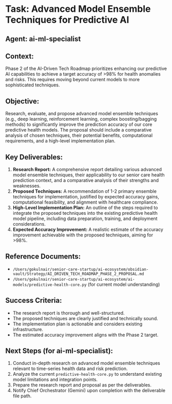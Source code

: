 # Task: Advanced Model Ensemble Techniques for Predictive AI

## Agent: ai-ml-specialist

## Context:
Phase 2 of the AI-Driven Tech Roadmap prioritizes enhancing our predictive AI capabilities to achieve a target accuracy of >98% for health anomalies and risks. This requires moving beyond current models to more sophisticated techniques.

## Objective:
Research, evaluate, and propose advanced model ensemble techniques (e.g., deep learning, reinforcement learning, complex boosting/bagging methods) to significantly improve the prediction accuracy of our core predictive health models. The proposal should include a comparative analysis of chosen techniques, their potential benefits, computational requirements, and a high-level implementation plan.

## Key Deliverables:
1.  **Research Report:** A comprehensive report detailing various advanced model ensemble techniques, their applicability to our senior care health prediction context, and a comparative analysis of their strengths and weaknesses.
2.  **Proposed Techniques:** A recommendation of 1-2 primary ensemble techniques for implementation, justified by expected accuracy gains, computational feasibility, and alignment with healthcare compliance.
3.  **High-Level Implementation Plan:** An outline of the steps required to integrate the proposed techniques into the existing predictive health model pipeline, including data preparation, training, and deployment considerations.
4.  **Expected Accuracy Improvement:** A realistic estimate of the accuracy improvement achievable with the proposed techniques, aiming for >98%.

## Reference Documents:
*   `/Users/gokulnair/senior-care-startup/ai-ecosystem/obsidian-vault/Strategy/AI_DRIVEN_TECH_ROADMAP_PHASE_2_PROPOSAL.md`
*   `/Users/gokulnair/senior-care-startup/ai-ecosystem/ai-models/predictive-health-core.py` (for current model understanding)

## Success Criteria:
*   The research report is thorough and well-structured.
*   The proposed techniques are clearly justified and technically sound.
*   The implementation plan is actionable and considers existing infrastructure.
*   The estimated accuracy improvement aligns with the Phase 2 target.

## Next Steps (for ai-ml-specialist):
1.  Conduct in-depth research on advanced model ensemble techniques relevant to time-series health data and risk prediction.
2.  Analyze the current `predictive-health-core.py` to understand existing model limitations and integration points.
3.  Prepare the research report and proposal as per the deliverables.
4.  Notify Chief Orchestrator (Gemini) upon completion with the deliverable file path.
